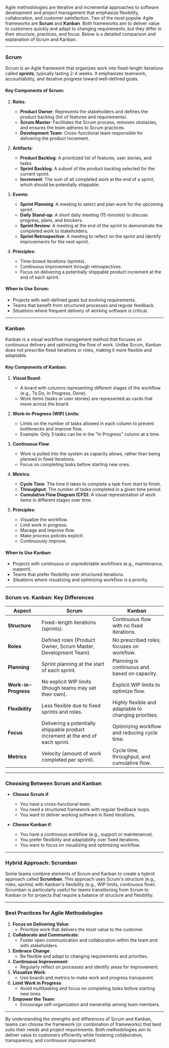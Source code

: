 Agile methodologies are iterative and incremental approaches to software development and project management that emphasize flexibility, collaboration, and customer satisfaction. Two of the most popular Agile frameworks are **Scrum** and **Kanban**. Both frameworks aim to deliver value to customers quickly and adapt to changing requirements, but they differ in their structure, practices, and focus. Below is a detailed comparison and explanation of Scrum and Kanban.

---

### **Scrum**
Scrum is an Agile framework that organizes work into fixed-length iterations called **sprints**, typically lasting 2-4 weeks. It emphasizes teamwork, accountability, and iterative progress toward well-defined goals.

#### Key Components of Scrum:
1. **Roles**:
   - **Product Owner**: Represents the stakeholders and defines the product backlog (list of features and requirements).
   - **Scrum Master**: Facilitates the Scrum process, removes obstacles, and ensures the team adheres to Scrum practices.
   - **Development Team**: Cross-functional team responsible for delivering the product increment.

2. **Artifacts**:
   - **Product Backlog**: A prioritized list of features, user stories, and tasks.
   - **Sprint Backlog**: A subset of the product backlog selected for the current sprint.
   - **Increment**: The sum of all completed work at the end of a sprint, which should be potentially shippable.

3. **Events**:
   - **Sprint Planning**: A meeting to select and plan work for the upcoming sprint.
   - **Daily Stand-up**: A short daily meeting (15 minutes) to discuss progress, plans, and blockers.
   - **Sprint Review**: A meeting at the end of the sprint to demonstrate the completed work to stakeholders.
   - **Sprint Retrospective**: A meeting to reflect on the sprint and identify improvements for the next sprint.

4. **Principles**:
   - Time-boxed iterations (sprints).
   - Continuous improvement through retrospectives.
   - Focus on delivering a potentially shippable product increment at the end of each sprint.

#### When to Use Scrum:
- Projects with well-defined goals but evolving requirements.
- Teams that benefit from structured processes and regular feedback.
- Situations where frequent delivery of working software is critical.

---

### **Kanban**
Kanban is a visual workflow management method that focuses on continuous delivery and optimizing the flow of work. Unlike Scrum, Kanban does not prescribe fixed iterations or roles, making it more flexible and adaptable.

#### Key Components of Kanban:
1. **Visual Board**:
   - A board with columns representing different stages of the workflow (e.g., To Do, In Progress, Done).
   - Work items (tasks or user stories) are represented as cards that move across the board.

2. **Work-in-Progress (WIP) Limits**:
   - Limits on the number of tasks allowed in each column to prevent bottlenecks and improve flow.
   - Example: Only 3 tasks can be in the "In Progress" column at a time.

3. **Continuous Flow**:
   - Work is pulled into the system as capacity allows, rather than being planned in fixed iterations.
   - Focus on completing tasks before starting new ones.

4. **Metrics**:
   - **Cycle Time**: The time it takes to complete a task from start to finish.
   - **Throughput**: The number of tasks completed in a given time period.
   - **Cumulative Flow Diagram (CFD)**: A visual representation of work items in different stages over time.

5. **Principles**:
   - Visualize the workflow.
   - Limit work in progress.
   - Manage and improve flow.
   - Make process policies explicit.
   - Continuously improve.

#### When to Use Kanban:
- Projects with continuous or unpredictable workflows (e.g., maintenance, support).
- Teams that prefer flexibility over structured iterations.
- Situations where visualizing and optimizing workflow is a priority.

---

### **Scrum vs. Kanban: Key Differences**

| **Aspect**            | **Scrum**                                                                 | **Kanban**                                                                 |
|------------------------|---------------------------------------------------------------------------|----------------------------------------------------------------------------|
| **Structure**          | Fixed-length iterations (sprints).                                        | Continuous flow with no fixed iterations.                                 |
| **Roles**              | Defined roles (Product Owner, Scrum Master, Development Team).            | No prescribed roles; focuses on workflow.                                 |
| **Planning**           | Sprint planning at the start of each sprint.                              | Planning is continuous and based on capacity.                             |
| **Work-in-Progress**   | No explicit WIP limits (though teams may set their own).                  | Explicit WIP limits to optimize flow.                                     |
| **Flexibility**        | Less flexible due to fixed sprints and roles.                             | Highly flexible and adaptable to changing priorities.                     |
| **Focus**              | Delivering a potentially shippable product increment at the end of each sprint. | Optimizing workflow and reducing cycle time.                             |
| **Metrics**            | Velocity (amount of work completed per sprint).                           | Cycle time, throughput, and cumulative flow.                              |

---

### **Choosing Between Scrum and Kanban**
- **Choose Scrum if**:
  - You have a cross-functional team.
  - You need a structured framework with regular feedback loops.
  - You want to deliver working software in fixed iterations.

- **Choose Kanban if**:
  - You have a continuous workflow (e.g., support or maintenance).
  - You prefer flexibility and adaptability over fixed iterations.
  - You want to focus on visualizing and optimizing workflow.

---

### **Hybrid Approach: Scrumban**
Some teams combine elements of Scrum and Kanban to create a hybrid approach called **Scrumban**. This approach uses Scrum's structure (e.g., roles, sprints) with Kanban's flexibility (e.g., WIP limits, continuous flow). Scrumban is particularly useful for teams transitioning from Scrum to Kanban or for projects that require a balance of structure and flexibility.

---

### **Best Practices for Agile Methodologies**
1. **Focus on Delivering Value**:
   - Prioritize work that delivers the most value to the customer.
2. **Collaborate and Communicate**:
   - Foster open communication and collaboration within the team and with stakeholders.
3. **Embrace Change**:
   - Be flexible and adapt to changing requirements and priorities.
4. **Continuous Improvement**:
   - Regularly reflect on processes and identify areas for improvement.
5. **Visualize Work**:
   - Use boards and metrics to make work and progress transparent.
6. **Limit Work in Progress**:
   - Avoid multitasking and focus on completing tasks before starting new ones.
7. **Empower the Team**:
   - Encourage self-organization and ownership among team members.

---

By understanding the strengths and differences of Scrum and Kanban, teams can choose the framework (or combination of frameworks) that best suits their needs and project requirements. Both methodologies aim to deliver value to customers efficiently while fostering collaboration, transparency, and continuous improvement.
